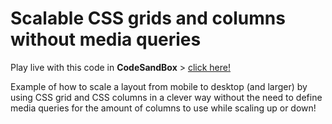 # Scalable CSS grids and columns without media queries

Play live with this code in **CodeSandBox** > [click here!](https://codesandbox.io/s/github/davidvandenbor/svg-examples)

Example of how to scale a layout from mobile to desktop (and larger) by using CSS grid and CSS columns in a clever way without the need to define media queries for the amount of columns to use while scaling up or down!

